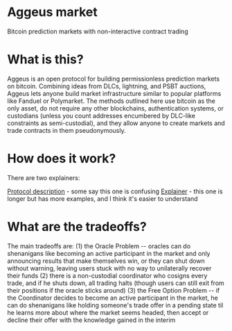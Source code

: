 # Aggeus market
Bitcoin prediction markets with non-interactive contract trading

# What is this?

Aggeus is an open protocol for building permissionless prediction markets on bitcoin. Combining ideas from DLCs, lightning, and PSBT auctions, Aggeus lets anyone build market infrastructure similar to popular platforms like Fanduel or Polymarket. The methods outlined here use bitcoin as the only asset, do not require any other blockchains, authentication systems, or custodians (unless you count addresses encumbered by DLC-like constraints as semi-custodial), and they allow anyone to create markets and trade contracts in them pseudonymously.

# How does it work?

There are two explainers:

[Protocol description](https://gist.github.com/supertestnet/be601c4fc50d0f1d9a5c7079cf3363df) - some say this one is confusing
[Explainer](https://gist.github.com/supertestnet/7456c01f0333581794eb153f990a153d) - this one is longer but has more examples, and I think it's easier to understand

# What are the tradeoffs?

The main tradeoffs are: (1) the Oracle Problem -- oracles can do shenanigans like becoming an active participant in the market and only announcing results that make themselves win, or they can shut down without warning, leaving users stuck with no way to unilaterally recover their funds (2) there is a non-custodial coordinator who cosigns every trade, and if he shuts down, all trading halts (though users can still exit from their positions if the oracle sticks around) (3) the Free Option Problem -- if the Coordinator decides to become an active participant in the market, he can do shenanigans like holding someone's trade offer in a pending state til he learns more about where the market seems headed, then accept or decline their offer with the knowledge gained in the interim
